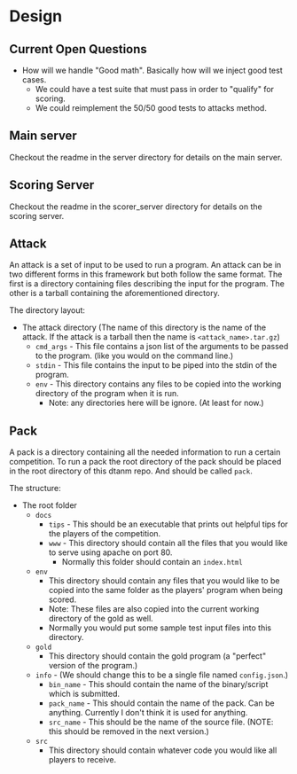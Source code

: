 # Design

## Current Open Questions
 - How will we handle "Good math". Basically how will we inject good test cases.
    - We could have a test suite that must pass in order to "qualify" for scoring.
    - We could reimplement the 50/50 good tests to attacks method.

## Main server
Checkout the readme in the server directory for details on the main server.

## Scoring Server
Checkout the readme in the scorer_server directory for details on the scoring server.

## Attack
An attack is a set of input to be used to run a program.
An attack can be in two different forms in this framework but both follow the same format. The first is a directory containing files describing the input for the program. The other is a tarball containing the aforementioned directory.

The directory layout:  
 - The attack directory (The name of this directory is the name of the attack. If the attack is a tarball then the name is `<attack_name>.tar.gz`)
    - `cmd_args` - This file contains a json list of the arguments to be passed to the program. (like you would on the command line.)
    - `stdin` - This file contains the input to be piped into the stdin of the program.
    - `env` - This directory contains any files to be copied into the working directory of the program when it is run.
        - Note: any directories here will be ignore. (At least for now.)
<!--    - All other files not named `cmd_args` and `stdin` are files that should be copied into the working directory of the program when it is run. -->


## Pack
A pack is a directory containing all the needed information to run a certain competition.
To run a pack the root directory of the pack should be placed in the root directory of this dtanm repo. And should be called `pack`.

The structure:  
 - The root folder
    - `docs`
        - `tips` - This should be an executable that prints out helpful tips for the players of the competition.
        - `www` - This directory should contain all the files that you would like to serve using apache on port 80.
            - Normally this folder should contain an `index.html`
    - `env`
        - This directory should contain any files that you would like to be copied into the same folder as the players' program when being scored.
        - Note: These files are also copied into the current working directory of the gold as well.
        - Normally you would put some sample test input files into this directory.
    - `gold`
        - This directory should contain the gold program (a "perfect" version of the program.)
    - `info` - (We should change this to be a single file named `config.json`.)
        - `bin_name` - This should contain the name of the binary/script which is submitted.
        - `pack_name` - This should contain the name of the pack. Can be anything. Currently I don't think it is used for anything.
        - `src_name` - This should be the name of the source file. (NOTE: this should be removed in the next version.)
    - `src`
        - This directory should contain whatever code you would like all players to receive.
